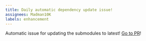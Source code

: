 ```yaml
---
title: Daily automatic dependency update issue!
assignees: Madman10K
labels: enhancement
---
```

Automatic issue for updating the submodules to latest! [Go to PR](https://github.com/Madman10K/madman10k.github.io/compare/master...auto)!
